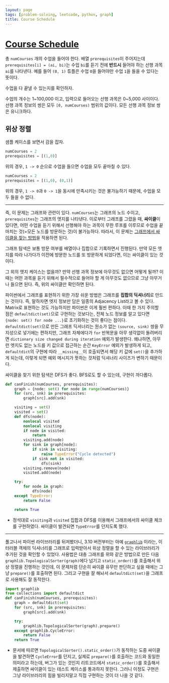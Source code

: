 ```yaml
---
layout: page
tags: [problem-solving, leetcode, python, graph]
title: Course Schedule
---
```


# [Course Schedule](https://leetcode.com/problems/course-schedule/)

 총 `numCourses` 개의 수업을 들어야 한다. 배열 `prerequisites`이
 주어지는데 `prerequisites[i] = (ai, bi)`는 수업 `bi`를 듣기 전에
 **반드시** 들어야 하는 선행 과목 `ai`를 나타낸다. 예를 들어 `(0, 1)`
 튜플은 수업 `0`을 들어야만 수업 `1`을 들을 수 있다는 뜻이다.

 수업을 다 끝낼 수 있는지를 확인하자.

 수업의 개수는 1~100,000 이고, 입력으로 들어오는 선행 과목은 0~5,000
 사이이다. 선행 과목 정보의 쌍은 모두 `[0, numCourses)` 범위의
 값이다. 모든 선행 과목 정보 쌍은 유니크하다.

## 위상 정렬

 샘플 케이스를 보면서 감을 잡자.

```python
numCourses = 2
prerequisites = [(1,0)]
```

 위의 경우, `1 -> 0` 순으로 수업을 들으면 수업을 모두 끝마칠 수 있다.

```python
numCourses = 2
prerequisites = [(1,0), (0,1)]
```

 위의 경우, `1 -> 0`과 `0 -> 1`을 동시에 만족시키는 것은 불가능하기
 때문에, 수업을 모두 들을 수 없다.

---

 즉, 이 문제는 그래프와 관련이 있다. `numCourses`는 그래프의 노드
 수이고, `prerequisites`는 그래프의 엣지를 나타낸다. 이로부터 그래프를
 그렸을 때, **싸이클**이 있다면, 어떤 수업을 듣기 위해서 선행해야 하는
 과목이 무한 루프를 이루므로 수업을 끝마치는 것(=모든 노드를 방문하는
 것)이 불가능하다. 따라서, 이 문제는 [그래프에서 싸이클을 찾는
 방법](../../theory/topological-ordering)을 적용하면 된다.

 그래프 탐색은 보통 방문 여부를 배열이나 집합으로 기록하면서
 진행된다. 만약 모든 엣지를 따라 나가다가 이전에 방문한 노드를 또
 방문하게 되었다면, 이는 싸이클이 있는 것이다.

 그 외의 엣지 케이스는 없을까? 만약 선행 과목 정보에 아무것도 없으면
 어떻게 될까? 이때는 어떤 과목을 듣기 위해서 필수적으로 들어야 할 게
 아무것도 없으므로 그냥 아무거나 들으면 된다. 즉, 위의 싸이클만
 확인하면 된다.

 파이썬에서 그래프를 표현하기 위한 가장 쉬운 방법은 그래프를 **집합의
 딕셔너리**로 만드는 것이다. 즉, 말하자면 엣지 정보만 담은 일종의
 Adjacency List라고 볼 수 있다. Matrix로 표현하는 것도 가능하지만
 파이썬은 이게 훨씬 편하다. 이때 한 가지 주의할 점은
 `defaultdict(set)`으로 구현하는 것보다는, 전체 노드 정보를 알고
 있다면 `{node: set() for node ...}`로 초기화하는 것이 좋다는
 점이다. `defaultdict(set)`으로 만든 그래프 딕셔너리는 원소가 없는
 `(source, sink)` 쌍을 무지성으로 넣기에는 편하지만, 그래프 자체에다가
 `for` 반복문을 아무 생각없이 돌려버리면 `dictionary size changed
 during iteration` 예외가 발생한다. 왜냐하면, 아무런 엣지도 없는
 노드를 키 값으로 접근하는 순간 `KeyError` 예외가 발생하게 되고,
 `defaultdict`의 구현에 따라 `__missing__`이 호출되면서 해당 키 값에
 `set()`을 추가하게 되는데, 이렇게 되면 예외 메시지가 뜻하는 것처럼
 딕셔너리 사이즈가 변하기 때문이다.

 싸이클을 찾기 위한 탐색은 DFS가 좋다. BFS로도 할 수 있는데, 구현이
 까다롭다.

```python
def canFinish(numCourses, prerequisites):
    graph = {node: set() for node in range(numCourses)}
    for (src, snk) in prerequisites:
        graph[src].add(snk)

    visiting = set()
    visited = set()
    def dfs(node):
        nonlocal visited
        nonlocal visiting
        if node in visited:
            return
        visiting.add(node)
        for sink in graph[node]:
            if sink in visiting:
                raise TypeError("Cycle detected")
            if sink not in visited:
                dfs(sink)
        visiting.remove(node)
        visited.add(node)

    try:
        for node in graph:
            dfs(node)
    except TypeError:
        return False

    return True
```

 - 정석대로 `visiting`과 `visited` 집합과 DFS를 이용해서 그래프에서의
   싸이클 체크를 구현하였다. 싸이클이 발견되면 `TypeError`를 던지도록
   했다.

---

 풀고나서 파이썬 라이브러리를 뒤져봤더니, 3.10 버전부터는 아예
 [`graphlib`](https://docs.python.org/3/library/graphlib.html) 이라는,
 이터러블 객체의 딕셔너리를 그래프로 입력받아서 위상 정렬을 할 수 있는
 라이브러리가 추가된 것을 확인할 수 있었다. 사용법은 대충 그래프를
 위와 같은 방법으로 만든 다음 `graphlib.TopologicalSorter(graph)`에다
 넘기고 `static_order()`를 호출해서 위상 정렬을 진행하는 것인데, 이
 문제처럼 단순히 싸이클 유무만 판단하고 싶을 때에는 그냥 `prepare()`를
 호출하면 된다. 그리고 구현을 잘 해놔서 `defaultdict(set)`을 그래프로
 사용해도 잘 동작한다.

```python
import graphlib
from collections import defaultdict
def canFinish(numCourses, prerequisites):
    graph = defaultdict(set)
    for (src, snk) in prerequisites:
        graph[src].add(snk)

    try:
        graphlib.TopologicalSorter(graph).prepare()
    except graphlib.CycleError:
        return False
    return True
```

 - 문서에 따르면 `TopologicalSorter().static_order()`가 동작하는 도중
   싸이클을 발견하면 `CycleError`를 던지고, 실제로 `prepare()`를
   호출하는 코드와 동일한 의미라고 하는데, 버그가 있는 것인지
   리트코드에서 `static_order()`를 호출해서 제출하면 싸이클이 있는
   테스트 케이스를 통과하지 못한다. 그러니 이정도 구현은 그냥
   라이브러리의 힘을 빌리지말고 직접 구현하는 것이 더 나을 것 같다.
